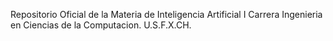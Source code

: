 Repositorio Oficial de la Materia de Inteligencia Artificial I
Carrera Ingenieria en Ciencias de la Computacion.
U.S.F.X.CH.
